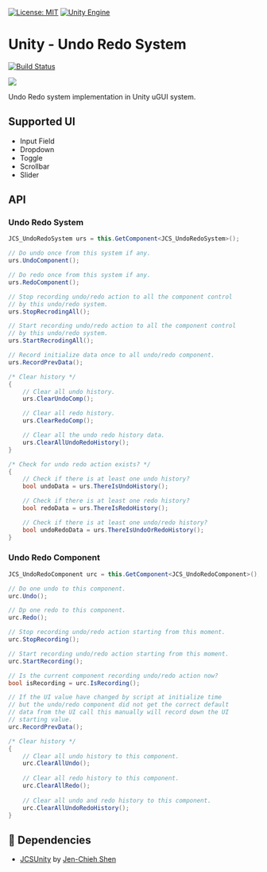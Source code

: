 [![License: MIT](https://img.shields.io/badge/License-MIT-green.svg)](https://opensource.org/licenses/MIT)
[![Unity Engine](https://img.shields.io/badge/unity-2018.2+-black.svg?style=flat&logo=unity&cacheSeconds=2592000)](https://unity3d.com/get-unity/download/archive)

# Unity - Undo Redo System

[![Build Status](https://travis-ci.com/jcs090218/Unity_UndoRedoSystem.svg?branch=master)](https://travis-ci.com/jcs090218/Unity_UndoRedoSystem)

<img src="./screenshot/undo_redo_demo.gif"/>

Undo Redo system implementation in Unity uGUI system.

## Supported UI

* Input Field
* Dropdown
* Toggle
* Scrollbar
* Slider

## API

### Undo Redo System

```cs
JCS_UndoRedoSystem urs = this.GetComponent<JCS_UndoRedoSystem>();

// Do undo once from this system if any.
urs.UndoComponent();

// Do redo once from this system if any.
urs.RedoComponent();

// Stop recording undo/redo action to all the component control 
// by this undo/redo system.
urs.StopRecrodingAll();

// Start recording undo/redo action to all the component control 
// by this undo/redo system.
urs.StartRecrodingAll();

// Record initialize data once to all undo/redo component.
urs.RecordPrevData();

/* Clear history */
{
    // Clear all undo history.
    urs.ClearUndoComp();

    // Clear all redo history.
    urs.ClearRedoComp();

    // Clear all the undo redo history data.
    urs.ClearAllUndoRedoHistory();
}

/* Check for undo redo action exists? */
{
    // Check if there is at least one undo history?
    bool undoData = urs.ThereIsUndoHistory();

    // Check if there is at least one redo history?
    bool redoData = urs.ThereIsRedoHistory();

    // Check if there is at least one undo/redo history?
    bool undoRedoData = urs.ThereIsUndoOrRedoHistory();
}
```

### Undo Redo Component

```cs
JCS_UndoRedoComponent urc = this.GetComponent<JCS_UndoRedoComponent>();

// Do one undo to this component.
urc.Undo();

// Dp one redo to this component.
urc.Redo();

// Stop recording undo/redo action starting from this moment.
urc.StopRecording();

// Start recording undo/redo action starting from this moment.
urc.StartRecording();

// Is the current component recording undo/redo action now?
bool isRecording = urc.IsRecording();

// If the UI value have changed by script at initialize time 
// but the undo/redo component did not get the correct default 
// data from the UI call this manually will record down the UI 
// starting value.
urc.RecordPrevData();

/* Clear history */
{
    // Clear all undo history to this component.
    urc.ClearAllUndo();
    
    // Clear all redo history to this component.
    urc.ClearAllRedo();
    
    // Clear all undo and redo history to this component.
    urc.ClearAllUndoRedoHistory();
}
```

## 📌 Dependencies

* [JCSUnity](https://github.com/jcs090218/JCSUnity) by [Jen-Chieh Shen](https://github.com/jcs090218)
